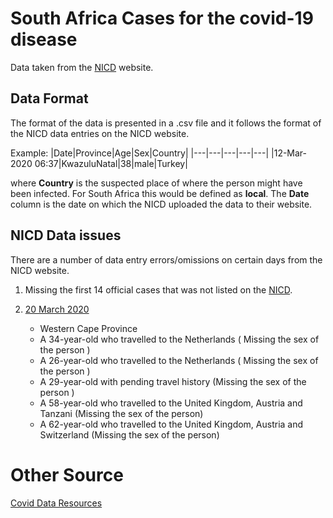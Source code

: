 # South Africa Cases for the covid-19 disease

Data taken from the [NICD](http://www.nicd.ac.za/) website.

## Data Format
The format of the data is presented in a .csv file and it follows the format of the NICD data entries on the
NICD website. 

Example:
|Date|Province|Age|Sex|Country|
|---|---|---|---|---|
|12-Mar-2020 06:37|KwazuluNatal|38|male|Turkey|

where **Country** is the suspected place of where the person might have been infected. For South Africa this
would be defined as **local**. The **Date** column is the date on which the NICD uploaded the data to their website.


## NICD Data issues
There are a number of data entry errors/omissions on certain days from the NICD website.

1. Missing the first 14 official cases that was not listed on the [NICD](http://www.nicd.ac.za/).

2. [20 March 2020](http://www.nicd.ac.za/covid-19-update-22/)
   * Western Cape Province  
   * A 34-year-old who travelled to the Netherlands ( Missing the sex of the person )
   * A 26-year-old who travelled to the Netherlands ( Missing the sex of the person )
   * A 29-year-old with pending travel history (Missing the sex of the person )
   * A 58-year-old who travelled to the United Kingdom, Austria and Tanzani (Missing the sex of the person)
   * A 62-year-old who travelled to the United Kingdom, Austria and Switzerland (Missing the sex of the person)
  
# Other Source
[Covid Data Resources](https://www.codevscovid19.org/) 
